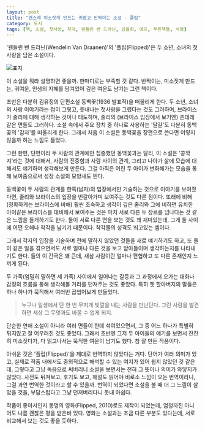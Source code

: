 ```yaml
---
layout: post
title: "괜스레 미소짓게 만드는 귀엽고 반짝이는 소설 - 플립"
category: 도서
tags: [책, 소설, 첫사랑, 착각, 웬들린 밴 드라닌, 김율희, 에프, 푸른책들, 서평]
---
```


'웬들린 밴 드라닌(Wendelin Van Draanen)'의
'플립(Flipped)'은
두 소년, 소녀의 첫사랑을 담은 소설이다.

![표지](https://lh3.googleusercontent.com/HJSd74QYlG0gghnGPS17Zv_CBcWnJTkyGSBJ4NSG_WxggLWarDEnG3ec-u7ZL7uya6I8Q65xbZj9Zw=s480)

이 소설을 뭐라 설명하면 좋을까.
한마디로는 부족할 것 같다.
반짝이는, 미소짓게 만드는, 귀여운, 인생의 지혜를 담겨있어 깊은 여운도 남기는 그런 책이다.

초반은 다분히 김유정의 단편소설 동백꽃(1936 발표작)을 떠올리게 한다.
두 소년, 소녀의 사랑 이야기라는 점이 그렇고,
풋내나는 첫사랑을 그렸다는 것도 그러하며,
브라이스가 줄리에 대해 생각하는 것이나 태도하며,
줄리의 (브라이스 입장에서 보기엔) 츤데레같은 면들도 그러하다.
소설 속에서 주요 장치 중 하나로 사용하는 '달걀'도 다분히 동백꽃의 '감자'를 떠올리게 한다.
그래서 처음 이 소설은 동백꽃을 장편으로 쓴다면 이렇지 않을까 하는 느낌도 들었다.

그런 한편, 단편이라 두 사람의 관계에만 집중했던 동백꽃과는 달리,
이 소설은 '콩깍지'라는 것에 대해서,
사람의 진중함과 사람 사이의 관계,
그리고 나아가 삶에 모습에 대해서도 얘기하며 생각해보게 만든다.
그걸 아직은 어린 두 아이가 변화해가는 모습을 통해 보여줌으로써
성장 소설의 모양새도 띈다.

동백꽃이 두 사람의 관계를 한쪽(남자)의 입장에서만 기술하는 것으로 이야기를 보여줬다면,
줄리와 브라이스의 입장을 번갈아가며 보여주는 것도 다른 점이다.
또래에 비해 (정확하게는 브라이스에 비해) 훨씬 조숙하고 생각이 깊은 줄리와
그에 비하면 유치한 아이같은 브라이스를 대비해서 보여주는 것은
마치 서로 다른 두 장르를 넘나다는 것 같은 느낌을 들게하기도 한다.
둘이 서로 다른 면을 보는 것도 꽤 재미있는데,
그게 둘 사이에 어떤 오해나 착각을 남기기 때문이다.
착각물의 성격도 띄고있는 셈이다.

그래서 각자의 입장을 기술하며 전에 말하지 않았던 것들을 새로 얘기하기도 하고,
또 둘이 같은 일을 겪으면서도 서로 얼마나 다른 것을 보고 받아들이며 생각하는지를 나타내기도 한다.
둘의 이 간극은 꽤 큰데, 새삼 사람이란 얼마나 편협하고 또 다른 존재인지 느끼게 된다.

두 가족(엄밀히 말하면 세 가족) 사이에서 일어나는 갈등과
그 과정에서 오가는 대화나 감정의 흐름을 통해
생각해볼 거리를 던져주는 것도 좋았다.
특히 쳇 할아버지의 말들은 하나 하나가 묵직해서 여러번 곱씹어보게 만들었다.

> 누구나 일생에서 단 한 번 무지개 빛깔을 내는 사람을 만난단다. 그런 사람을 발견하면 세상 그 무엇과도 바꿀 수 없게 되지.

단순한 연애 소설이 아니라 여러 면들이 한데 섞여있으면서,
그 중 어느 하나가 특별히 튀지않고 잘 어우러진 것도 좋았다.
그래서 초반엔 그저 두 아이들의 얘기를 보면서 잔잔히 미소짓다가,
다 읽고나서는 묵직한 여운이 남기도 했다.
참 잘 만든 작품이다.

아쉬운 것은 '플립(Flipped)'을 제대로 번역하지 않았다는 거다.
단어가 여러 의미가 있고,
실제로 작품 내에서도 중의적으로 해석할 수 있는 여지가 있어 쉽지 않았던 것 같은데,
그렇다고 그냥 독음으로 써버리니 소설을 보면서는 전혀 그 뜻이나 의미가 와닿지가 않았다.
사전도 뒤져보고, 후기도 보고, 해설도 읽어야 비로소 느낌이 오는 번역이라니,
그걸 과연 번역한 것이라고 할 수 있을까.
번역이 되었다면 소설을 볼 때 더 그 느낌이 살았을 것을,
부담스럽다고 그냥 던져버리다니 못내 아쉽다.

작품이 좋아서인지 동명의 영화(Flipped, 2010)로도 제작이 되었는데,
엄청까진 아니어도 나름 괜찮은 평을 받은바 있다.
영화는 소설과는 조금 다른 부분도 있다는데,
서로 비교해서 보는 것도 좋을 듯하다.
